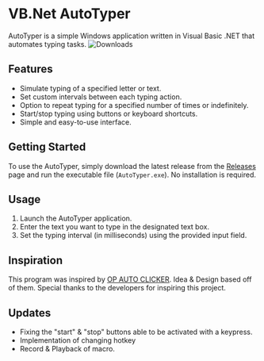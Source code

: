 # VB.Net AutoTyper

AutoTyper is a simple Windows application written in Visual Basic .NET that automates typing tasks. ![Downloads](https://img.shields.io/github/downloads/Kermit1246/AutoTyper/total)

## Features

- Simulate typing of a specified letter or text.
- Set custom intervals between each typing action.
- Option to repeat typing for a specified number of times or indefinitely.
- Start/stop typing using buttons or keyboard shortcuts.
- Simple and easy-to-use interface.

## Getting Started

To use the AutoTyper, simply download the latest release from the [Releases](https://github.com/Kermit1246/AutoTyper/releases/tag/release) page and run the executable file (`AutoTyper.exe`). No installation is required.

## Usage

1. Launch the AutoTyper application.
2. Enter the text you want to type in the designated text box.
3. Set the typing interval (in milliseconds) using the provided input field.

## Inspiration

This program was inspired by [OP AUTO CLICKER](https://www.opautoclicker.com/). Idea & Design based off of them.
Special thanks to the developers for inspiring this project.

## Updates 
- Fixing the "start" & "stop" buttons able to be activated with a keypress.
- Implementation of changing hotkey
- Record & Playback of macro.
